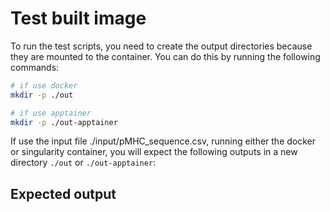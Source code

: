 # Test built image

To run the test scripts, you need to create the output directories because they are
mounted to the container. You can do this by running the following commands:

```bash
# if use docker
mkdir -p ./out

# if use apptainer
mkdir -p ./out-apptainer
```

If use the input file ./input/pMHC_sequence.csv, running either the docker or singularity container, you will expect the following outputs in a new directory `./out` or `./out-apptainer`:

## Expected output

